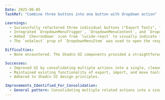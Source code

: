 ```yaml
---
Date: 2025-06-05
TaskRef: "Combine three buttons into one button with dropdown action"

Learnings:
  - Successfully refactored three individual buttons ("Export Tools", "Import Tools", "Move Tools") into a single "Tools" dropdown button using Shadcn UI's `DropdownMenu` component.
  - Integrated `DropdownMenuTrigger`, `DropdownMenuContent`, and `DropdownMenuItem` to encapsulate the existing dialog triggers.
  - Added `ChevronDown` icon from `lucide-react` to visually indicate the dropdown functionality.
  - The `onSelect` prop of `DropdownMenuItem` was used to open the respective dialogs by setting their `isOpen` state to `true`.

Difficulties:
  - None encountered. The Shadcn UI components provided a straightforward way to achieve the desired UI change.

Successes:
  - Improved UI by consolidating multiple actions into a single, cleaner dropdown.
  - Maintained existing functionality of export, import, and move tools dialogs.
  - Adhered to Shadcn UI design principles.

Improvements_Identified_For_Consolidation:
  - General pattern: Consolidating multiple related actions into a single dropdown menu using Shadcn UI components (`DropdownMenu`, `DropdownMenuTrigger`, `DropdownMenuContent`, `DropdownMenuItem`) for improved UI/UX.
---
```


